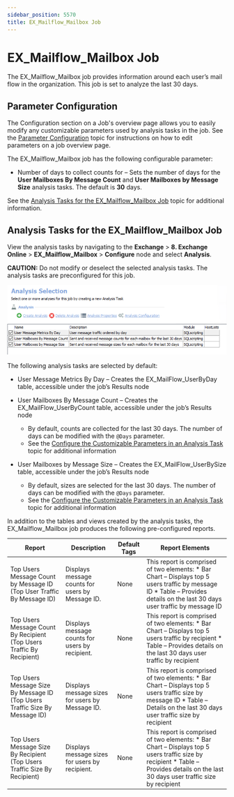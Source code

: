 ```yaml
---
sidebar_position: 5570
title: EX_Mailflow_Mailbox Job
---
```


# EX\_Mailflow\_Mailbox Job

The EX\_Mailflow\_Mailbox job provides information around each user’s mail flow in the organization. This job is set to analyze the last 30 days.

## Parameter Configuration

The Configuration section on a Job's overview page allows you to easily modify any customizable parameters used by analysis tasks in the job. See the [Parameter Configuration](../../../../Admin/Jobs/Job/Overview#Parameter_Configuration "Parameter Configuration") topic for instructions on how to edit parameters on a job overview page.

The EX\_Mailflow\_Mailbox job has the following configurable parameter:

* Number of days to collect counts for – Sets the number of days for the **User Mailboxes By Message Count** and **User Mailboxes by Message Size** analysis tasks. The default is **30** days.

See the [Analysis Tasks for the EX\_Mailflow\_Mailbox Job](#Analysis "Analysis Tasks for the EX_Mailflow_Mailbox Job") topic for additional information.

## Analysis Tasks for the EX\_Mailflow\_Mailbox Job

View the analysis tasks by navigating to the **Exchange** > **8. Exchange Online** > **EX\_Mailflow\_Mailbox** > **Configure** node and select **Analysis**.

**CAUTION:** Do not modify or deselect the selected analysis tasks. The analysis tasks are preconfigured for this job.

![Analysis Tasks for the EX_Mailflow_Mailbox Job](../../../../../../../../static/images/AccessAnalyzer_12.0/Content/Resources/Images/EnterpriseAuditor/Solutions/Exchange/Online/MailFlowMailboxAnalysis.png "Analysis Tasks for the EX_Mailflow_Mailbox Job")

The following analysis tasks are selected by default:

* User Message Metrics By Day – Creates the EX\_MailFlow\_UserByDay table, accessible under the job’s Results node
* User Mailboxes By Message Count – Creates the EX\_MailFlow\_UserByCount table, accessible under the job’s Results node

  * By default, counts are collected for the last 30 days. The number of days can be modified with the `@Days` parameter.
  * See the [Configure the Customizable Parameters in an Analysis Task](../../../../Admin/Jobs/Job/Configure/AnalysisCustomizableParameters "Configure the Customizable Parameters in an Analysis Task") topic for additional information
* User Mailboxes by Message Size – Creates the EX\_MailFlow\_UserBySize table, accessible under the job’s Results node

  * By default, sizes are selected for the last 30 days. The number of days can be modified with the `@Days` parameter.
  * See the [Configure the Customizable Parameters in an Analysis Task](../../../../Admin/Jobs/Job/Configure/AnalysisCustomizableParameters "Configure the Customizable Parameters in an Analysis Task") topic for additional information

In addition to the tables and views created by the analysis tasks, the EX\_Mailflow\_Mailbox job produces the following pre-configured reports.

| Report | Description | Default Tags | Report Elements |
| --- | --- | --- | --- |
| Top Users Message Count by Message ID  (Top User Traffic By Message ID) | Displays message counts for users by Message ID. | None | This report is comprised of two elements:   * Bar Chart – Displays top 5 users traffic by message ID * Table – Provides details on the last 30 days user traffic by message ID |
| Top Users Message Count By Recipient  (Top Users Traffic By Recipient) | Displays message counts for users by recipient. | None | This report is comprised of two elements:   * Bar Chart – Displays top 5 users traffic by recipient * Table – Provides details on the last 30 days user traffic by recipient |
| Top Users Message Size By Message ID  (Top Users Traffic Size By Message ID) | Displays message sizes for users by Message ID. | None | This report is comprised of two elements:   * Bar Chart – Displays top 5 users traffic size by message ID * Table –Details on the last 30 days user traffic size by recipient |
| Top Users Message Size By Recipient  (Top Users Traffic Size By Recipient) | Displays message sizes for users by recipient. | None | This report is comprised of two elements:   * Bar Chart – Displays top 5 users traffic size by recipient * Table – Provides details on the last 30 days user traffic size by recipient |